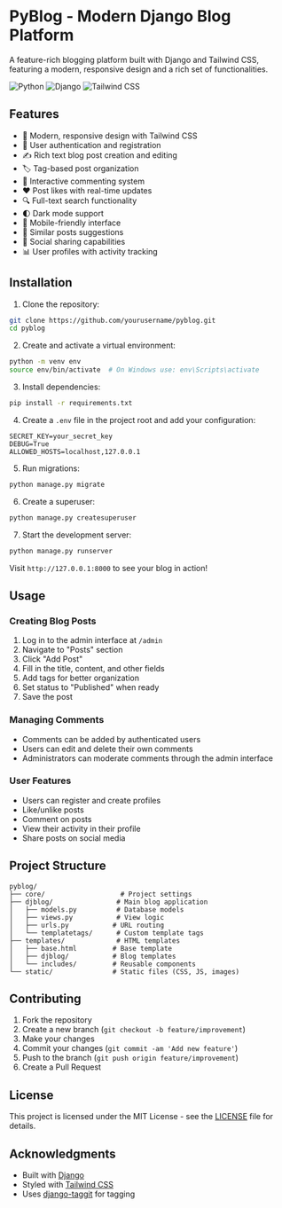 # PyBlog - Modern Django Blog Platform

A feature-rich blogging platform built with Django and Tailwind CSS, featuring a modern, responsive design and a rich set of functionalities.

![Python](https://img.shields.io/badge/python-3.8+-blue.svg)
![Django](https://img.shields.io/badge/django-4.0+-green.svg)
![Tailwind CSS](https://img.shields.io/badge/tailwindcss-3.0+-blue.svg)

## Features

- 🎨 Modern, responsive design with Tailwind CSS
- 👤 User authentication and registration
- ✍️ Rich text blog post creation and editing
- 🏷️ Tag-based post organization
- 💬 Interactive commenting system
- ❤️ Post likes with real-time updates
- 🔍 Full-text search functionality
- 🌓 Dark mode support
- 📱 Mobile-friendly interface
- 🔄 Similar posts suggestions
- 🔗 Social sharing capabilities
- 📊 User profiles with activity tracking

## Installation

1. Clone the repository:
```bash
git clone https://github.com/yourusername/pyblog.git
cd pyblog
```

2. Create and activate a virtual environment:
```bash
python -m venv env
source env/bin/activate  # On Windows use: env\Scripts\activate
```

3. Install dependencies:
```bash
pip install -r requirements.txt
```

4. Create a `.env` file in the project root and add your configuration:
```env
SECRET_KEY=your_secret_key
DEBUG=True
ALLOWED_HOSTS=localhost,127.0.0.1
```

5. Run migrations:
```bash
python manage.py migrate
```

6. Create a superuser:
```bash
python manage.py createsuperuser
```

7. Start the development server:
```bash
python manage.py runserver
```

Visit `http://127.0.0.1:8000` to see your blog in action!

## Usage

### Creating Blog Posts

1. Log in to the admin interface at `/admin`
2. Navigate to "Posts" section
3. Click "Add Post"
4. Fill in the title, content, and other fields
5. Add tags for better organization
6. Set status to "Published" when ready
7. Save the post

### Managing Comments

- Comments can be added by authenticated users
- Users can edit and delete their own comments
- Administrators can moderate comments through the admin interface

### User Features

- Users can register and create profiles
- Like/unlike posts
- Comment on posts
- View their activity in their profile
- Share posts on social media

## Project Structure

```
pyblog/
├── core/                   # Project settings
├── djblog/                # Main blog application
│   ├── models.py          # Database models
│   ├── views.py           # View logic
│   ├── urls.py           # URL routing
│   └── templatetags/      # Custom template tags
├── templates/             # HTML templates
│   ├── base.html         # Base template
│   ├── djblog/           # Blog templates
│   └── includes/         # Reusable components
└── static/               # Static files (CSS, JS, images)
```

## Contributing

1. Fork the repository
2. Create a new branch (`git checkout -b feature/improvement`)
3. Make your changes
4. Commit your changes (`git commit -am 'Add new feature'`)
5. Push to the branch (`git push origin feature/improvement`)
6. Create a Pull Request

## License

This project is licensed under the MIT License - see the [LICENSE](LICENSE) file for details.

## Acknowledgments

- Built with [Django](https://www.djangoproject.com/)
- Styled with [Tailwind CSS](https://tailwindcss.com/)
- Uses [django-taggit](https://github.com/jazzband/django-taggit) for tagging 